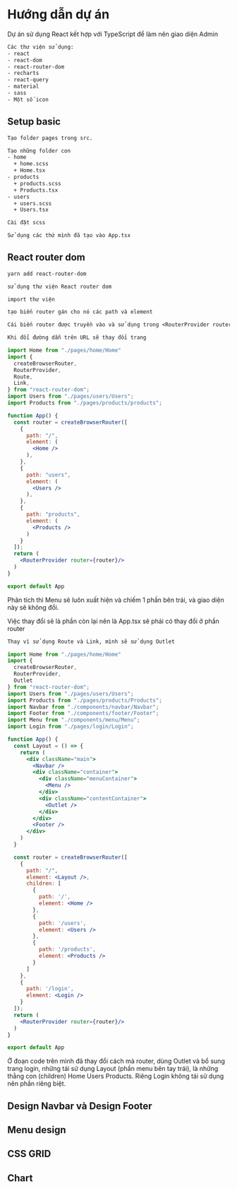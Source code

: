 # Hướng dẫn dự án

Dự án sử dụng React kết hợp với TypeScript để làm nên giao diện Admin

```txt
Các thư viện sử dụng:
- react
- react-dom
- react-router-dom
- recharts
- react-query
- material
- sass
- Một số icon
```

## Setup basic
```txt
Tạo folder pages trong src.

Tạo những folder con
- home
  + home.scss
  + Home.tsx
- products
  + products.scss
  + Products.tsx
- users
  + users.scss
  + Users.tsx

Cài đặt scss

Sử dụng các thứ mình đã tạo vào App.tsx
```

## React router dom

```txt
yarn add react-router-dom
```

```txt
sử dụng thư viện React router dom

import thư viện

tạo biến router gán cho nó các path và element

Cái biến router được truyền vào và sử dụng trong <RouterProvider router={router}/>

Khi đổi đường dẫn trên URL sẽ thay đổi trang
```

```jsx
import Home from "./pages/home/Home"
import {
  createBrowserRouter,
  RouterProvider,
  Route,
  Link,
} from "react-router-dom";
import Users from "./pages/users/Users";
import Products from "./pages/products/products";

function App() {
  const router = createBrowserRouter([
    {
      path: "/",
      element: (
        <Home />
      ),
    },
    {
      path: "users",
      element: (
        <Users />
      ),
    },
    {
      path: "products",
      element: (
        <Products />
      )
    }
  ]);
  return (
    <RouterProvider router={router}/>
  )
}

export default App
```


Phân tích thì Menu sẽ luôn xuất hiện và chiếm 1 phần bên trái, và giao diện này sẽ không đổi.

Việc thay đổi sẽ là phần còn lại nên là App.tsx sẽ phải có thay đổi ở phần router

```txt
Thay vì sử dụng Route và Link, mình sẽ sử dụng Outlet
```

```jsx
import Home from "./pages/home/Home"
import {
  createBrowserRouter,
  RouterProvider,
  Outlet
} from "react-router-dom";
import Users from "./pages/users/Users";
import Products from "./pages/products/Products";
import Navbar from "./components/navbar/Navbar";
import Footer from "./components/footer/Footer";
import Menu from "./components/menu/Menu";
import Login from "./pages/login/Login";

function App() {
  const Layout = () => {
    return (
      <div className="main">
        <Navbar />
        <div className="container">
          <div className="menuContainer">
            <Menu />
          </div>
          <div className="contentContainer">
            <Outlet />
          </div>
        </div>
        <Footer />
      </div>
    )
  }

  const router = createBrowserRouter([
    {
      path: "/",
      element: <Layout />,
      children: [
        {
          path: '/',
          element: <Home />
        },
        {
          path: '/users',
          element: <Users />
        },
        {
          path: '/products',
          element: <Products />
        }
      ]
    },
    {
      path: '/login',
      element: <Login />
    }
  ]);
  return (
    <RouterProvider router={router}/>
  )
}

export default App
```

Ở đoạn code trên mình đã thay đổi cách mà router, dùng Outlet và bổ sung trang login, những tái sử dụng Layout (phần menu bên tay trái), là những thằng con (children) Home Users Products. Riêng Login không tái sử dụng nên phần riêng biệt.

## Design Navbar và Design Footer

## Menu design

## CSS GRID

## Chart

